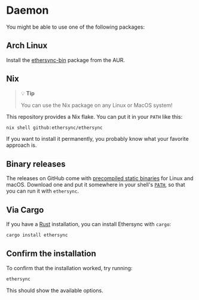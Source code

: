# Daemon

You might be able to use one of the following packages:

## Arch Linux

Install the [ethersync-bin](https://aur.archlinux.org/packages/ethersync-bin) package from the AUR.

## Nix

> 💡 **Tip**
>
> You can use the Nix package on any Linux or MacOS system!

This repository provides a Nix flake. You can put it in your `PATH` like this:

```bash
nix shell github:ethersync/ethersync
```

If you want to install it permanently, you probably know what your favorite approach is.

## Binary releases

The releases on GitHub come with [precompiled static binaries](https://github.com/ethersync/ethersync/releases/latest) for Linux and macOS. Download one and put it somewhere in your shell's [`PATH`](https://en.wikipedia.org/wiki/PATH_(variable)), so that you can run it with `ethersync`.

## Via Cargo

If you have a [Rust](https://www.rust-lang.org) installation, you can install Ethersync with `cargo`:

```bash
cargo install ethersync
```

## Confirm the installation

To confirm that the installation worked, try running:

```bash
ethersync
```

This should show the available options.
